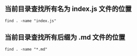 ## 当前目录查找所有名为 index.js 文件的位置
```plain
find . -name "index.js"
```

## 当前目录查找所有后缀为 .md 文件的位置

```plain
find . -name "*.md"
```